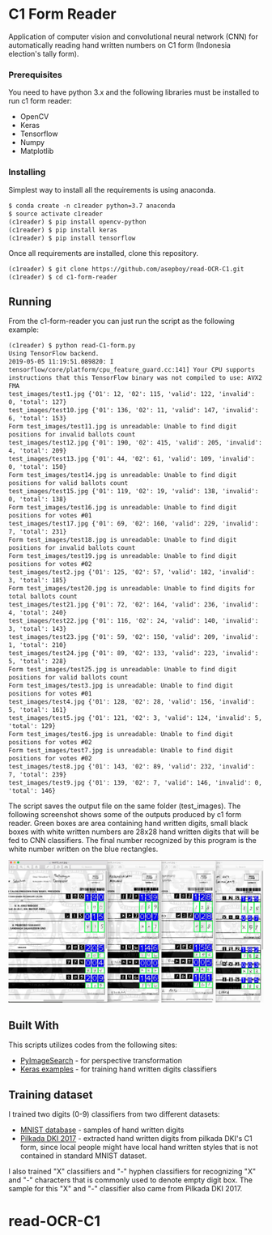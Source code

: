 # C1 Form Reader 

Application of computer vision and convolutional neural network (CNN) for automatically reading hand written numbers on C1 form (Indonesia election's tally form).

### Prerequisites

You need to have python 3.x and the following libraries must be installed to run c1 form reader:

* OpenCV
* Keras
* Tensorflow
* Numpy
* Matplotlib


### Installing

Simplest way to install all the requirements is using anaconda.

```
$ conda create -n c1reader python=3.7 anaconda
$ source activate c1reader
(c1reader) $ pip install opencv-python
(c1reader) $ pip install keras
(c1reader) $ pip install tensorflow
```

Once all requirements are installed, clone this repository.

```
(c1reader) $ git clone https://github.com/asepboy/read-OCR-C1.git
(c1reader) $ cd c1-form-reader
```

## Running

From the c1-form-reader you can just run the script as the following example:

```
(c1reader) $ python read-C1-form.py
Using TensorFlow backend.
2019-05-05 11:19:51.089820: I tensorflow/core/platform/cpu_feature_guard.cc:141] Your CPU supports instructions that this TensorFlow binary was not compiled to use: AVX2 FMA
test_images/test1.jpg {'01': 12, '02': 115, 'valid': 122, 'invalid': 0, 'total': 127}
test_images/test10.jpg {'01': 136, '02': 11, 'valid': 147, 'invalid': 6, 'total': 153}
Form test_images/test11.jpg is unreadable: Unable to find digit positions for invalid ballots count
test_images/test12.jpg {'01': 190, '02': 415, 'valid': 205, 'invalid': 4, 'total': 209}
test_images/test13.jpg {'01': 44, '02': 61, 'valid': 109, 'invalid': 0, 'total': 150}
Form test_images/test14.jpg is unreadable: Unable to find digit positions for valid ballots count
test_images/test15.jpg {'01': 119, '02': 19, 'valid': 138, 'invalid': 0, 'total': 138}
Form test_images/test16.jpg is unreadable: Unable to find digit positions for votes #01
test_images/test17.jpg {'01': 69, '02': 160, 'valid': 229, 'invalid': 7, 'total': 231}
Form test_images/test18.jpg is unreadable: Unable to find digit positions for invalid ballots count
Form test_images/test19.jpg is unreadable: Unable to find digit positions for votes #02
test_images/test2.jpg {'01': 125, '02': 57, 'valid': 182, 'invalid': 3, 'total': 185}
Form test_images/test20.jpg is unreadable: Unable to find digits for total ballots count
test_images/test21.jpg {'01': 72, '02': 164, 'valid': 236, 'invalid': 4, 'total': 240}
test_images/test22.jpg {'01': 116, '02': 24, 'valid': 140, 'invalid': 3, 'total': 143}
test_images/test23.jpg {'01': 59, '02': 150, 'valid': 209, 'invalid': 1, 'total': 210}
test_images/test24.jpg {'01': 89, '02': 133, 'valid': 223, 'invalid': 5, 'total': 228}
Form test_images/test25.jpg is unreadable: Unable to find digit positions for valid ballots count
Form test_images/test3.jpg is unreadable: Unable to find digit positions for votes #01
test_images/test4.jpg {'01': 128, '02': 28, 'valid': 156, 'invalid': 5, 'total': 161}
test_images/test5.jpg {'01': 121, '02': 3, 'valid': 124, 'invalid': 5, 'total': 129}
Form test_images/test6.jpg is unreadable: Unable to find digit positions for votes #02
Form test_images/test7.jpg is unreadable: Unable to find digit positions for votes #02
test_images/test8.jpg {'01': 143, '02': 89, 'valid': 232, 'invalid': 7, 'total': 239}
test_images/test9.jpg {'01': 139, '02': 7, 'valid': 146, 'invalid': 0, 'total': 146}
```

The script saves the output file on the same folder (test_images). The following screenshot shows some of the outputs produced by c1 form reader.
Green boxes are area containing hand written digits, small black boxes with white written numbers are 28x28 hand written digits that will be fed to CNN classifiers.
The final number recognized by this program is the white number written on the blue rectangles.

![](/static/sample-outputs.png)

## Built With

This scripts utilizes codes from the following sites:
* [PyImageSearch](https://www.pyimagesearch.com/2014/08/25/4-point-opencv-getperspective-transform-example/) - for perspective transformation
* [Keras examples](https://maven.apache.org/) - for training hand written digits classifiers

## Training dataset

I trained two digits (0-9) classifiers from two different datasets:

* [MNIST database](http://yann.lecun.com/exdb/mnist/) - samples of hand written digits
* [Pilkada DKI 2017](https://pilkada2017.kpu.go.id) - extracted hand written digits from pilkada DKI's C1 form, since local people might have local hand written styles that is not contained in standard MNIST dataset.

I also trained "X" classifiers and "-" hyphen classifiers for recognizing "X" and "-" characters that is commonly used to denote empty digit box. The sample for this "X" and "-" classifier also came from Pilkada DKI 2017.


# read-OCR-C1
